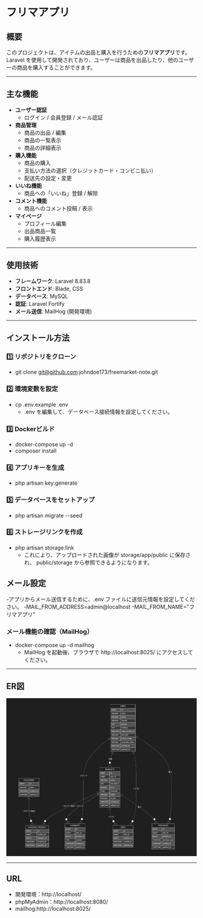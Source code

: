# フリマアプリ

## 概要
このプロジェクトは、アイテムの出品と購入を行うための**フリマアプリ**です。  
Laravel を使用して開発されており、ユーザーは商品を出品したり、他のユーザーの商品を購入することができます。

---

## 主な機能
- **ユーザー認証**
  - ログイン / 会員登録 / メール認証
- **商品管理**
  - 商品の出品 / 編集
  - 商品の一覧表示
  - 商品の詳細表示
- **購入機能**
  - 商品の購入
  - 支払い方法の選択（クレジットカード・コンビニ払い）
  - 配送先の設定・変更
- **いいね機能**
  - 商品への「いいね」登録 / 解除
- **コメント機能**
  - 商品へのコメント投稿 / 表示
- **マイページ**
  - プロフィール編集
  - 出品商品一覧
  - 購入履歴表示

---

## 使用技術
- **フレームワーク**: Laravel 8.83.8
- **フロントエンド**: Blade, CSS
- **データベース**: MySQL
- **認証**: Laravel Fortify
- **メール送信**: MailHog (開発環境)
---

## インストール方法
### 1️⃣ **リポジトリをクローン**
- git clone git@github.com:johndoe173/freemarket-note.git

### 2️⃣ **環境変数を設定**
- cp .env.example .env
  - .env を編集して、データベース接続情報を設定してください。

### 3️⃣ **Dockerビルド**
- docker-compose up -d
- composer install

### 4️⃣ **アプリキーを生成**
- php artisan key:generate

### 5️⃣ **データベースをセットアップ**
- php artisan migrate --seed

### 6️⃣ **ストレージリンクを作成**
- php artisan storage:link
  - これにより、アップロードされた画像が storage/app/public に保存され、 public/storage から参照できるようになります。

## メール設定
-アプリからメール送信するために、.env ファイルに送信元情報を設定してください。
  -MAIL_FROM_ADDRESS=admin@localhost
  -MAIL_FROM_NAME="フリマアプリ"

### メール機能の確認（MailHog）
- docker-compose up -d mailhog
  - MailHog を起動後、ブラウザで http://localhost:8025/ にアクセスしてください。

---

## ER図
![alt](./er_diagram.png)

---

## URL
- 開発環境：http://localhost/
- phpMyAdmin：http://localhost:8080/
- mailhog:http://localhost:8025/